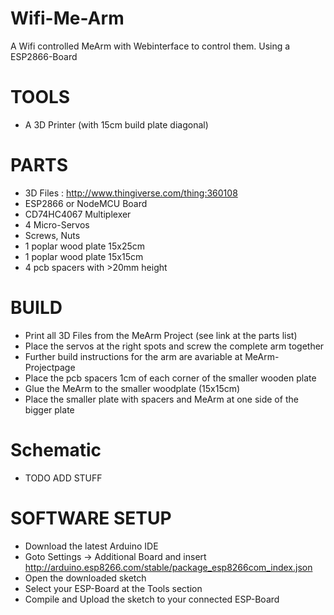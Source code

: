 # Wifi-Me-Arm
A Wifi controlled MeArm with Webinterface to control them.
Using a  ESP2866-Board

# TOOLS
* A 3D Printer (with 15cm build plate diagonal)

# PARTS
* 3D Files : http://www.thingiverse.com/thing:360108
* ESP2866 or NodeMCU Board
* CD74HC4067 Multiplexer
* 4 Micro-Servos
* Screws, Nuts
* 1 poplar wood plate 15x25cm
* 1 poplar wood plate 15x15cm
* 4 pcb spacers with >20mm height

# BUILD
* Print all 3D Files from the MeArm Project (see link at the parts list)
* Place the servos at the right spots and screw the complete arm together
* Further build instructions for the arm are avariable at MeArm-Projectpage
* Place the pcb spacers 1cm of each corner of the smaller wooden plate
* Glue the MeArm to the smaller woodplate (15x15cm)
* Place the smaller plate with spacers and MeArm at one side of the bigger plate

# Schematic 
* TODO ADD STUFF

# SOFTWARE SETUP

* Download the latest Arduino IDE
* Goto Settings -> Additional Board and insert http://arduino.esp8266.com/stable/package_esp8266com_index.json
* Open the downloaded sketch
* Select your ESP-Board at the Tools section
* Compile and Upload the sketch to your connected ESP-Board


